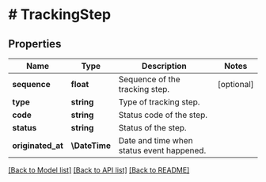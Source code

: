 # # TrackingStep

## Properties

Name | Type | Description | Notes
------------ | ------------- | ------------- | -------------
**sequence** | **float** | Sequence of the tracking step. | [optional]
**type** | **string** | Type of tracking step. |
**code** | **string** | Status code of the step. |
**status** | **string** | Status of the step. |
**originated_at** | **\DateTime** | Date and time when status event happened. |

[[Back to Model list]](../../README.md#models) [[Back to API list]](../../README.md#endpoints) [[Back to README]](../../README.md)
